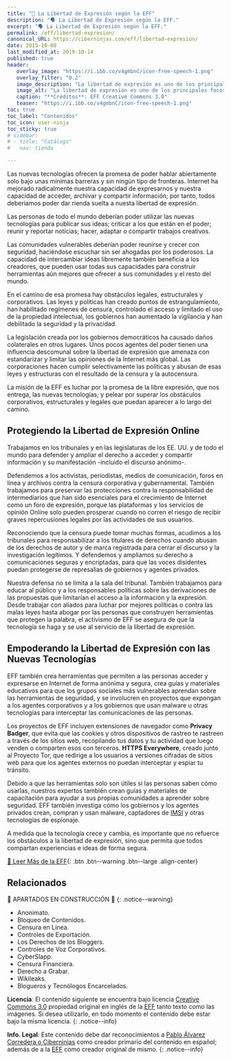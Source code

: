 ```yaml
---
title: "📢 La Libertad de Expresión según la EFF"
description: "🗣 La Libertad de Expresión según la EFF."
excerpt: "🗣 La Libertad de Expresión según la EFF."
permalink: /eff/libertad-expresion/
canonical_URL: https://ciberninjas.com/eff/libertad-expresion/
date: 2019-10-08
last_modified_at: 2019-10-14
published: true
header:
   overlay_image: "https://i.ibb.co/v4gmbnC/icon-free-speech-1.png"
   overlay_filter: "0.2"
   image_description: "La libertad de expresión es uno de los principales focos de preocupación dentro de la Fundación Frontera Electrónica \ Visto en Ciberninjas"
   image_alt: "La libertad de expresión es uno de los principales focos de preocupación dentro de la Fundación Frontera Electrónica \ Visto en Ciberninjas"
   caption: "**Créditos**: EFF Creative Commons 3.0"
   teaser: "https://i.ibb.co/v4gmbnC/icon-free-speech-1.png"
toc: true
toc_label: "Contenidos"
toc_icon: user-ninja
toc_sticky: true
# sidebar:
# - title: "Catálogo"
#   nav: tienda

---
```


Las nuevas tecnologías ofrecen la promesa de poder hablar abiertamente solo bajo unas mínimas barreras y sin ningún tipo de fronteras. Internet ha mejorado radicalmente nuestra capacidad de expresarnos y nuestra capacidad de acceder, archivar y compartir información; por tanto, todos deberiamos poder dar rienda suelta a nuesta libertad de expresión.

Las personas de todo el mundo deberían poder utilizar las nuevas tecnologías para publicar sus ideas; criticar a los que están en el poder; reunir y reportar noticias; hacer, adaptar o compartir trabajos creativos.

Las comunidades vulnerables deberían poder reunirse y crecer con seguridad, haciéndose escuchar sin ser ahogadas por los poderosos. La capacidad de intercambiar ideas libremente también beneficia a los creadores, que pueden usar todas sus capacidades para construir herramientas aún mejores que ofrecer a sus comunidades y el resto del mundo.

En el camino de esa promesa hay obstáculos legales, estructurales y corporativos. Las leyes y políticas han creado puntos de estrangulamiento, han habilitado regímenes de censura, controlado el acceso y limitado el uso de la propiedad intelectual, los gobiernos han aumentado la vigilancia y han debilitado la seguridad y la privacidad.

La legislación creada por los gobiernos democráticos ha causado daños colaterales en otros lugares. Unos pocos agentes del poder tienen una influencia descomunal sobre la libertad de expresión que amenaza con estandarizar y limitar las opiniones de la Internet más global. Las corporaciones hacen cumplir selectivamente las políticas y abusan de esas leyes y estructuras con el resultado de la censura y la autocensura.

La misión de la EFF es luchar por la promesa de la libre expresión, que nos entrega, las nuevas tecnologías; y pelear por superar los obstáculos corporativos, estructurales y legales que puedan aparecer a lo largo del camino.

## Protegiendo la Libertad de Expresión Online

Trabajamos en los tribunales y en las legislaturas de los EE. UU. y de todo el mundo para defender y ampliar el derecho a acceder y compartir información y su manifestación -incluido el discurso anónimo-.

Defendemos a los activistas, periodistas, medios de comunicación, foros en línea y archivos contra la censura corporativa y gubernamental. También trabajamos para preservar las protecciones contra la responsabilidad de intermediarios que han sido esenciales para el crecimiento de Internet como un foro de expresión, porque las plataformas y los servicios de opinión Online solo pueden prosperar cuando no corren el riesgo de recibir graves repercusiones legales por las actividades de sus usuarios.

Reconociendo que la censura puede tomar muchas formas, acudimos a los tribunales para responsabilizar a los titulares de derechos cuando abusan de los derechos de autor y de marca registrada para cerrar el discurso y la investigación legítimos. Y defendemos y ampliamos su derecho a comunicaciones seguras y encriptadas, para que las voces disidentes puedan protegerse de represalias de gobiernos y agentes privados.

Nuestra defensa no se limita a la sala del tribunal. También trabajamos para educar al público y a los responsables políticas sobre las derivaciones de las propuestas que limitarían el acceso a la información y la expresión. Desde trabajar con aliados para luchar por mejores políticas o contra las malas leyes hasta abogar por las personas que construyen herramientas que protegen la palabra, el activismo de EFF se asegura de que la tecnología se haga y se use al servicio de la libertad de expresión.

## Empoderando la Libertad de Expresión con las Nuevas Tecnologías

EFF también crea herramientas que permiten a las personas acceder y expresarse en Internet de forma anónima y segura, crea guías y materiales educativos para que los grupos sociales más vulnerables aprendan sobre las herramientas de seguridad, y se involucren en proyectos que expongan a los agentes corporativos y a los gobiernos que usan malware u otras tecnologías para interceptar las comunicaciones de las personas.

Los proyectos de EFF incluyen extensiones de navegador como **Privacy Badger**, que evita que las cookies y otros dispositivos de rastreo te rastreen a través de los sitios web, recopilando tus datos y tu actividad que luego venden o comparten esos con terceros. **HTTPS Everywhere**, creado junto al Proyecto Tor, que redirige a los usuarios a versiones cifradas de sitios web para que los agentes externos no puedan interceptar y espiar tu tránsito.

Debido a que las herramientas solo son útiles si las personas saben cómo usarlas, nuestros expertos también crean guías y materiales de capacitación para ayudar a sus propias comunidades a aprender sobre seguridad. EFF también investiga cómo los gobiernos y los agentes privados crean, compran y usan malware, captadores de [IMSI](/wiki/imsi) y otras tecnologías de espionaje.
<!-- traducir en la wikipedia https://en.wikipedia.org/wiki/International_mobile_subscriber_identity -->

A medida que la tecnología crece y cambia, es importante que no refuerce los obstáculos a la libertad de expresión, sino que permita que todos compartan experiencias e ideas de forma segura.

[📢 Leer Más de la EFF](/eff/){: .btn .btn--warning .btn--large .align-center}

## Relacionados

🚧 APARTADOS EN CONSTRUCCIÓN 🚧
{: .notice--warning}

* Anonimato.
* Bloqueo de Contenidos.
* Censura en Línea. <!-- https://onlinecensorship.org/ -->
* Controles de Exportación.
* Los Derechos de los Bloggers.
* Controles de Voz Corporativos.
* CyberSlapp.
* Censura Financiera.
* Derecho a Grabar.
* Wikileaks.
* Blogueros y Tecnólogos Encarcelados.

**Licencia**: El contenido siguiente se encuentra bajo licencia [Creative Commons 3.0](https://creativecommons.org/licenses/by-sa/3.0/deed.es) propiedad original en inglés de la [EFF](https://kutt.it/eff) tanto texto como las imágenes. Si desea utilizarlo, en todo momento el contenido debe estar bajo la misma licencia.
{: .notice--info}

**Info. Legal**: Este contenido debe dar reconocimientos a [Pablo Álvarez Corredera o Ciberninjas](https://kutt.it/ciberninjas) como creador primario del contenido en español; además de a la [EFF](https://kutt.it/eff) como creador original de mismo.
{: .notice--info}
